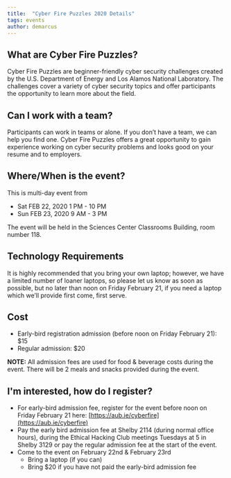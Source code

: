 ```yaml
---
title:  "Cyber Fire Puzzles 2020 Details"
tags: events
author: demarcus
---
```


## What are Cyber Fire Puzzles?
Cyber Fire Puzzles are beginner-friendly cyber security challenges created by the U.S. Department of Energy and Los Alamos National
Laboratory. The challenges cover a variety of cyber security topics and offer participants the opportunity to learn more about the field.

## Can I work with a team?
Participants can work in teams or alone. If you don’t have a team, we can help you find one. Cyber Fire Puzzles offers a great
opportunity to gain experience working on cyber security problems and looks good on your resume and to employers.

## Where/When is the event?
This is multi-day event from 
* Sat FEB 22, 2020 1 PM - 10 PM
* Sun FEB 23, 2020 9 AM - 3 PM

The event will be held in the Sciences Center Classrooms Building, room number 118.

## Technology Requirements
It is highly recommended that you bring your own laptop; however, we have a limited number of loaner laptops, so please let us know as
soon as possible, but no later than noon on Friday February 21, if you need a laptop which we’ll provide first come, first serve.

## Cost
* Early-bird registration admission (before noon on Friday February 21): $15
* Regular admission: $20

__NOTE:__ All admission fees are used for food & beverage costs during the event. There will be 2 meals and snacks provided during the
event.

## I'm interested, how do I register?
* For early-bird admission fee, register for the event before noon on Friday February 21 here: [https://aub.ie/cyberfire](https://aub.ie/cyberfire)
* Pay the early bird admission fee at Shelby 2114 (during normal office hours), during the Ethical Hacking Club meetings Tuesdays at 5 in Shelby 3129 or pay the regular admission fee at the start of the event.
* Come to the event on February 22nd & February 23rd
  - Bring a laptop (if you can)
  - Bring $20 if you have not paid the early-bird admission fee
